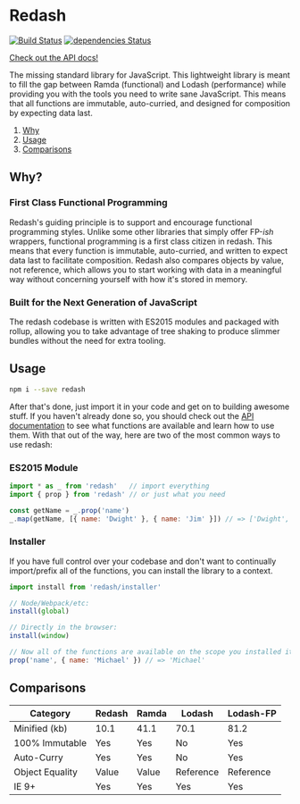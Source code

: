 # Redash
[![Build Status](https://travis-ci.org/davezuko/redash.svg?branch=master)](https://travis-ci.org/davezuko/redash)
[![dependencies Status](https://david-dm.org/davezuko/redash/status.svg)](https://david-dm.org/davezuko/redash)

[Check out the API docs!](https://redash.zuko.me)

The missing standard library for JavaScript. This lightweight library is meant to fill the gap between Ramda (functional) and Lodash (performance) while providing you with the tools you need to write sane JavaScript. This means that all functions are immutable, auto-curried, and designed for composition by expecting data last.

1. [Why](#why)
1. [Usage](#usage)
1. [Comparisons](#comparisons)

## Why?

### First Class Functional Programming
Redash's guiding principle is to support and encourage functional programming styles. Unlike some other libraries that simply offer FP-_ish_ wrappers, functional programming is a first class citizen in redash. This means that every function is immutable, auto-curried, and written to expect data last to facilitate composition. Redash also compares objects by value, not reference, which allows you to start working with data in a meaningful way without concerning yourself with how it's stored in memory.

### Built for the Next Generation of JavaScript
The redash codebase is written with ES2015 modules and packaged with rollup, allowing you to take advantage of tree shaking to produce slimmer bundles without the need for extra tooling.

## Usage

```bash
npm i --save redash
```

After that's done, just import it in your code and get on to building awesome stuff. If you haven't already done so, you should check out the [API documentation](https://redash.zuko.me) to see what functions are available and learn how to use them. With that out of the way, here are two of the most common ways to use redash:

### ES2015 Module
```js
import * as _ from 'redash'   // import everything
import { prop } from 'redash' // or just what you need

const getName = _.prop('name')
_.map(getName, [{ name: 'Dwight' }, { name: 'Jim' }]) // => ['Dwight', 'Jim']
```

### Installer
If you have full control over your codebase and don't want to continually import/prefix all of the functions, you can install the library to a context.

```js
import install from 'redash/installer'

// Node/Webpack/etc:
install(global)

// Directly in the browser:
install(window)

// Now all of the functions are available on the scope you installed it to:
prop('name', { name: 'Michael' }) // => 'Michael'
```

## Comparisons

Category        | Redash  | Ramda | Lodash    | Lodash-FP
--------------- | ------- | ----- | --------- | ---------
Minified (kb)   | 10.1    | 41.1  | 70.1      | 81.2
100% Immutable  | Yes     | Yes   | No        | Yes
Auto-Curry      | Yes     | Yes   | No        | Yes
Object Equality | Value   | Value | Reference | Reference
IE 9+           | Yes     | Yes   | Yes       | Yes
